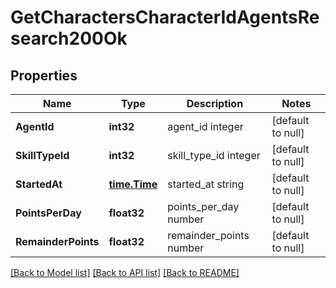 # GetCharactersCharacterIdAgentsResearch200Ok

## Properties
Name | Type | Description | Notes
------------ | ------------- | ------------- | -------------
**AgentId** | **int32** | agent_id integer | [default to null]
**SkillTypeId** | **int32** | skill_type_id integer | [default to null]
**StartedAt** | [**time.Time**](time.Time.md) | started_at string | [default to null]
**PointsPerDay** | **float32** | points_per_day number | [default to null]
**RemainderPoints** | **float32** | remainder_points number | [default to null]

[[Back to Model list]](../README.md#documentation-for-models) [[Back to API list]](../README.md#documentation-for-api-endpoints) [[Back to README]](../README.md)


